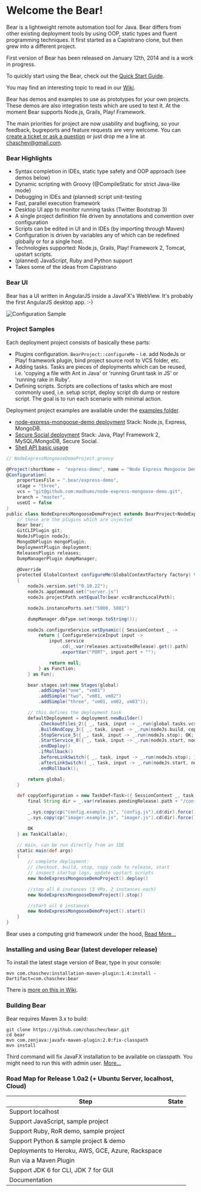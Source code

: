 # Welcome the Bear!

Bear is a lightweight remote automation tool for Java. Bear differs from other existing deployment tools by using OOP, static types and fluent programming techniques. It first started as a Capistrano clone, but then grew into a different project.

First version of Bear has been released on January 12th, 2014 and is a work in progress.

To quickly start using the Bear, check out the [Quick Start Guide](https://github.com/chaschev/bear/wiki/1.1.1.-Demo.-List-a-remote-dir).

You may find an interesting topic to read in our [Wiki](https://github.com/chaschev/bear/wiki).

Bear has demos and examples to use as prototypes for your own projects. These demos are also integration tests which are used to test it. At the moment Bear supports Node.js, Grails, Play! Framework.

The main priorities for project are now usability and bugfixing, so your feedback, bugreports and feature requests are very welcome. You can [create a ticket or ask a question](https://github.com/chaschev/bear/issues) or just drop me a line at chaschev@gmail.com.

### Bear Highlights

* Syntax completion in IDEs, static type safety and OOP approach (see demos below)
* Dynamic scripting with Groovy (@CompileStatic for strict Java-like mode)
* Debugging in IDEs and (planned) script unit-testing
* Fast, parallel execution framework
* Desktop UI app to monitor running tasks (Twitter Bootstrap 3)
* A single project definition file driven by annotations and convention over configuration
* Scripts can be edited in UI and in IDEs (by importing through Maven)
* Configuration is driven by variables any of which can be redefined globally or for a single host.
* Technologies supported: Node.js, Grails, Play! Framework 2, Tomcat, upstart scripts.
* (planned) JavaScript, Ruby and Python support
* Takes some of the ideas from Capistrano

### Bear UI

Bear has a UI written in AngularJS inside a JavaFX's WebView. It's probably the first AngularJS desktop app. :-)

![Configuration Sample][uiLs]

[uiLs]: https://raw.github.com/chaschev/bear/master/doc/img/bear-ui-ls.png

### Project Samples

Each deployment project consists of basically these parts:

* Plugins configuration. `BearProject::configureMe` - i.e. add NodeJs or Play! framework plugin, bind project source root to VCS folder, etc.
* Adding tasks. Tasks are pieces of deployments which can be reused, i.e. 'copying a file with Ant in Java' or 'running Grunt task in JS' or 'running rake in Ruby'.
* Defining scripts. Scripts are collections of tasks which are most commonly used, i.e. setup script, deploy script db dump or restore script. The goal is to run each scenario with minimal action.

Deployment project examples are available under the [examples folder][examplesFolder].

* [node-express-mongoose-demo deployment][NodeExpressMongooseDemoProject] Stack: Node.js, Express, MongoDB.
* [Secure Social deployment][SecureSocialDemoProject] Stack: Java, Play! Framework 2, MySQL/MongoDB, Secure Social.
* [Shell API basic usage][BasicExamplesDemoProject]

[NodeExpressMongooseDemoProject]: https://github.com/chaschev/bear/blob/master/src/test/groovy/examples/nodejs/NodeExpressMongooseDemoProject.groovy
[SecureSocialDemoProject]: https://github.com/chaschev/bear/blob/master/src/test/groovy/examples/java/SecureSocialDemoProject.groovy
[BasicExamplesDemoProject]: https://github.com/chaschev/bear/blob/master/src/test/groovy/examples/demo/ExamplesProject.groovy
[examplesFolder]: https://github.com/chaschev/bear/blob/master/src/test/groovy/examples/demo/

```groovy
// NodeExpressMongooseDemoProject.groovy

@Project(shortName =  "express-demo", name = "Node Express Mongoose Demo Deployment")
@Configuration(
    propertiesFile = ".bear/express-demo",
    stage = "three",
    vcs = "git@github.com:madhums/node-express-mongoose-demo.git",
    branch = "master",
    useUI = false
)
public class NodeExpressMongooseDemoProject extends BearProject<NodeExpressMongooseDemoProject> {
    // these are the plugins which are injected
    Bear bear;
    GitCLIPlugin git;
    NodeJsPlugin nodeJs;
    MongoDbPlugin mongoPlugin;
    DeploymentPlugin deployment;
    ReleasesPlugin releases;
    DumpManagerPlugin dumpManager;

    @Override
    protected GlobalContext configureMe(GlobalContextFactory factory) throws Exception
    {
        nodeJs.version.set("0.10.22");
        nodeJs.appCommand.set("server.js")
        nodeJs.projectPath.setEqualTo(bear.vcsBranchLocalPath);

        nodeJs.instancePorts.set("5000, 5001")

        dumpManager.dbType.set(mongo.toString());

        nodeJs.configureService.setDynamic({ SessionContext _ ->
            return { ConfigureServiceInput input ->
                input.service
                    .cd(_.var(releases.activatedRelease).get().path)
                    .exportVar("PORT", input.port + "");

                return null;
            } as Function;
        } as Fun);

        bear.stages.set(new Stages(global)
            .addSimple("one", "vm01")
            .addSimple("two", "vm01, vm02")
            .addSimple("three", "vm01, vm02, vm03"));

        // this defines the deployment task
        defaultDeployment = deployment.newBuilder()
            .CheckoutFiles_2({ _, task, input -> _.run(global.tasks.vcsUpdate); } as TaskCallable)
            .BuildAndCopy_3({ _, task, input -> _.run(nodeJs.build, copyConfiguration); } as TaskCallable)
            .StopService_5({ _, task, input -> _.run(nodeJs.stop); OK; } as TaskCallable)
            .StartService_8({ _, task, input -> _.run(nodeJs.start, nodeJs.watchStart); } as TaskCallable)
            .endDeploy()
            .ifRollback()
            .beforeLinkSwitch({ _, task, input -> _.run(nodeJs.stop); } as TaskCallable)
            .afterLinkSwitch({ _, task, input -> _.run(nodeJs.start, nodeJs.watchStart); } as TaskCallable)
            .endRollback();

        return global;
    }

    def copyConfiguration = new TaskDef<Task>({ SessionContext _, task, input ->
        final String dir = _.var(releases.pendingRelease).path + "/config"

        _.sys.copy(cp("config.example.js", "config.js").cd(dir).force()).throwIfError();
        _.sys.copy(cp("imager.example.js", "imager.js").cd(dir).force()).throwIfError();

        OK
    } as TaskCallable);

    // main, can be run directly from an IDE
    static main(def args)
    {
        // complete deployment:
        // checkout, build, stop, copy code to release, start
        // inspect startup logs, update upstart scripts
        new NodeExpressMongooseDemoProject().deploy()

        //stop all 6 instances (3 VMs, 2 instances each)
        new NodeExpressMongooseDemoProject().stop()

        //start all 6 instances
        new NodeExpressMongooseDemoProject().start()
    }
}
```

Bear uses a computing grid framework under the hood, [Read More...](https://github.com/chaschev/bear/wiki/3.5.-Parallel-execution-framework)

### Installing and using Bear (latest developer release)

To install the latest stage version of Bear, type in your console:

    mvn com.chaschev:installation-maven-plugin:1.4:install -Dartifact=com.chaschev:bear

There is [more on this in Wiki](https://github.com/chaschev/bear/wiki).

### Building Bear

Bear requires Maven 3.x to build:

    git clone https://github.com/chaschev/bear.git
    cd bear
    mvn com.zenjava:javafx-maven-plugin:2.0:fix-classpath
    mvn install

Third command will fix JavaFX installation to be available on classpath. You might need to run this with admin user. [More...](http://zenjava.com/javafx/maven/fix-classpath.html)

### Road Map for Release 1.0a2 (+ Ubuntu Server, localhost, Cloud)

| Step                                              | State          |
| ------------------------------------------------- |:--------------:|
| Support localhost                                 |                |
| Support JavaScript, sample project                        |                |
| Support Ruby, RoR demo, sample project                    |                |
| Support Python & sample project & demo                    |                |
| Deployments to Heroku, AWS, GCE, Azure, Rackspace |                |
| Run via a Maven Plugin                            |                |
| Support JDK 6 for CLI, JDK 7 for GUI              |                |
| Documentation                                     |                |